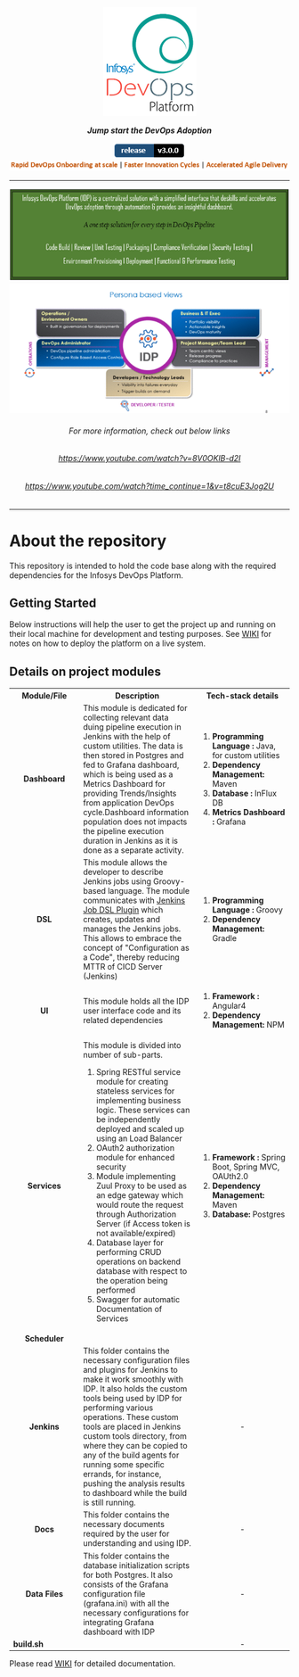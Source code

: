 <div align="center"><img src="/Images Folder/idplogo1 (2).png" align="top" />
</div>
<br/>
<div align="center"
<p><strong><em>Jump start the DevOps Adoption </em></span></strong></p>
<!--IDP Release --> 
<img src="/Images Folder/release.PNG" alt="Release" />
</div>
<div align="center">
<img src="/Images Folder/captcha1.PNG"/>
<hr/>
</div>
<div align="center">
<img src="/Images Folder/paas1.PNG" alt="IDP"/>
<br/>
<img src="/Images Folder/idp2.gif" alt="IDP" />
<br/>
<h6>For more information, check out below links</h6>
<h6><a href="https://www.youtube.com/watch?v=8V0OKlB-d2I" target="_blank">https://www.youtube.com/watch?v=8V0OKlB-d2I</a></h6>
<h6><a href="https://www.youtube.com/watch?time_continue=1&v=t8cuE3Jog2U" target="_blank">https://www.youtube.com/watch?time_continue=1&v=t8cuE3Jog2U</a></h6>
</div>
<hr/>

# About the repository

This repository is intended to hold the code base along with the required dependencies for the Infosys DevOps Platform.

## Getting Started

Below instructions will help the user to get the project up and running on their local machine for development and testing purposes. See [WIKI](/wiki) for notes on how to deploy the platform on a live system.

## Details on project modules

<table>
<colgroup>
<col width="150" />
<col width="250" />
<col width="200" />
</colgroup>

<tbody>
<tr>
  <th align="center">Module/File</th>
  <th align="center">Description</th>
  <th align="center">Tech-stack details</th>
</tr>
<tr>
  <td align="center"><b>Dashboard</b></td>
  <td>This module is dedicated for collecting relevant data duing pipeline execution in Jenkins with the help of custom utilities. The data is then stored in Postgres and fed to Grafana dashboard, which is being used as a Metrics Dashboard for providing Trends/Insights from application DevOps cycle.Dashboard information population does not impacts the pipeline execution duration in Jenkins as it is done as a separate activity. 

</td>
  <td>
    <ol>
    <li><b>Programming Language :</b> Java, for custom utilities</li>
    <li><b>Dependency Management:</b> Maven</li>
    <li><b>Database :</b> InFlux DB</li>
    <li><b>Metrics Dashboard :</b> Grafana</li>
    </ol>
  </td>
</tr>
<tr>
  <td align="center"><b>DSL</b></td>
  <td>This module allows the developer to describe Jenkins jobs using Groovy-based language. The module communicates with <a href="https://wiki.jenkins.io/display/JENKINS/Job+DSL+Plugin">Jenkins Job DSL Plugin</a> which creates, updates and manages the Jenkins jobs. This allows to embrace the concept of "Configuration as a Code", thereby reducing MTTR of CICD Server (Jenkins)</td>
  <td>
    <ol>
    <li><b>Programming Language :</b> Groovy</li>
    <li><b>Dependency Management:</b> Gradle</li>
    </ol>
  </td>
</tr>
<tr>
  <td align="center"><b>UI</b></td>
  <td>This module holds all the IDP user interface code and its related dependencies</td>
  <td>
    <ol>
    <li><b>Framework :</b> Angular4</li>
    <li><b>Dependency Management:</b> NPM</li>
    </ol>
  </td>
</tr>
<tr>
  <td align="center"><b>Services</b></td>
  <td>This module is divided into number of sub-parts.
     <ol>
    <li>Spring RESTful service module for creating stateless services for implementing business logic. These services can be independently deployed and scaled up using an Load Balancer</li>
    <li>OAuth2 authorization module for enhanced security</li>
    <li>Module implementing Zuul Proxy to be used as an edge gateway which would route the request through Authorization Server (if Access token is not available/expired)</li>
     <li>Database layer for performing CRUD operations on backend database with respect to the operation being performed</li>
     <li>Swagger for automatic Documentation of Services</li>
    </ol>
    
 </td>
  <td>
    <ol>
    <li><b>Framework :</b> Spring Boot, Spring MVC, OAUth2.0</li>
    <li><b>Dependency Management:</b> Maven</li>
    <li><b>Database:</b> Postgres</li>
    </ol>
  </td>
</tr>
<tr>
  <td align="center"><b>Scheduler</b></td>
  <td></td>
  <td></td>
</tr>
<tr>
  <td align="center"><b>Jenkins</b></td>
  <td>This folder contains the necessary configuration files and plugins for Jenkins to make it work smoothly with IDP. It also holds the custom tools being used by IDP for performing various operations. These custom tools are placed in Jenkins custom tools directory, from where they can be copied to any of the build agents for running some specific errands, for instance, pushing the analysis results to dashboard while the build is still running.</td>
  <td align="center">-</td>
</tr>
<tr>
  <td align="center"><b>Docs</b></td>
  <td>This folder contains the necessary documents required by the user for understanding and using IDP.</td>
  <td align="center">-</td>
</tr>
<tr>
  <td align="center"><b>Data Files</b></td>
  <td>This folder contains the database initialization scripts for both Postgres. It also consists of the Grafana configuration file (grafana.ini) with all the necessary configurations for integrating Grafana dashboard with IDP</td>
  <td align="center">-</td>
</tr>
<tr>
  <td><b>build.sh</b></td>
  <td></td>
  <td align="center">-</td>
</tr>
</tbody>
</table>


Please read [WIKI](/wiki) for detailed documentation.


